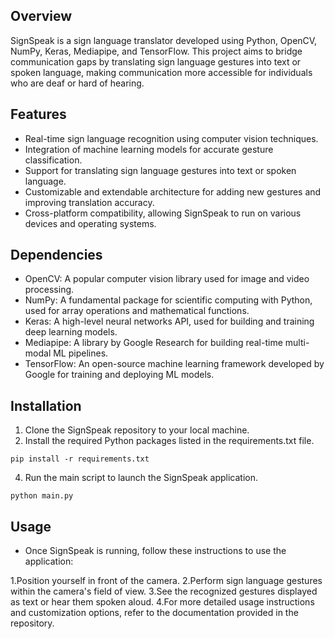## Overview

SignSpeak is a sign language translator developed using Python, OpenCV, NumPy, Keras, Mediapipe, and TensorFlow. This project aims to bridge communication gaps by translating sign language gestures into text or spoken language, making communication more accessible for individuals who are deaf or hard of hearing.

## Features

- Real-time sign language recognition using computer vision techniques.
- Integration of machine learning models for accurate gesture classification.
- Support for translating sign language gestures into text or spoken language.
- Customizable and extendable architecture for adding new gestures and improving translation accuracy.
- Cross-platform compatibility, allowing SignSpeak to run on various devices and operating systems.
  
## Dependencies

- OpenCV: A popular computer vision library used for image and video processing.
- NumPy: A fundamental package for scientific computing with Python, used for array operations and mathematical functions.
- Keras: A high-level neural networks API, used for building and training deep learning models.
- Mediapipe: A library by Google Research for building real-time multi-modal ML pipelines.
- TensorFlow: An open-source machine learning framework developed by Google for training and deploying ML models.
  
## Installation

1. Clone the SignSpeak repository to your local machine.
2. Install the required Python packages listed in the requirements.txt file.
```
pip install -r requirements.txt
```
4. Run the main script to launch the SignSpeak application.
```
python main.py
```

## Usage

- Once SignSpeak is running, follow these instructions to use the application:
  
1.Position yourself in front of the camera.
2.Perform sign language gestures within the camera's field of view.
3.See the recognized gestures displayed as text or hear them spoken aloud.
4.For more detailed usage instructions and customization options, refer to the documentation provided in the repository.

